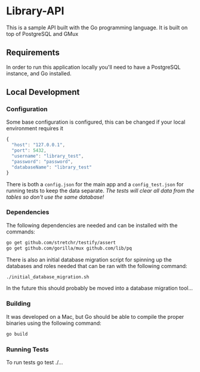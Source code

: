 # Library-API
This is a sample API built with the Go programming language. It is built on top of PostgreSQL and GMux

## Requirements
In order to run this application locally you'll need to have a PostgreSQL instance, and Go installed. 

## Local Development
### Configuration
Some base configuration is configured, this can be changed if your local environment requires it
```javascript
{
  "host": "127.0.0.1",
  "port": 5432,
  "username": "library_test",
  "password": "password",
  "databaseName": "library_test"
}
```
There is both a `config.json` for the main app and a `config_test.json` for running tests to keep the data separate. *The tests will clear all data from the tables so don't use the same database!*

### Dependencies
The following dependencies are needed and can be installed with the commands:
```bash
go get github.com/stretchr/testify/assert
go get github.com/gorilla/mux github.com/lib/pq
```
There is also an initial database migration script for spinning up the databases and roles needed that can be ran with the following command:
```bash
./initial_database_migration.sh
```
In the future this should probably be moved into a database migration tool...

### Building
It was developed on a Mac, but Go should be able to compile the proper binaries using the following command:
```bash
go build
```

### Running Tests
To run tests go test ./...

